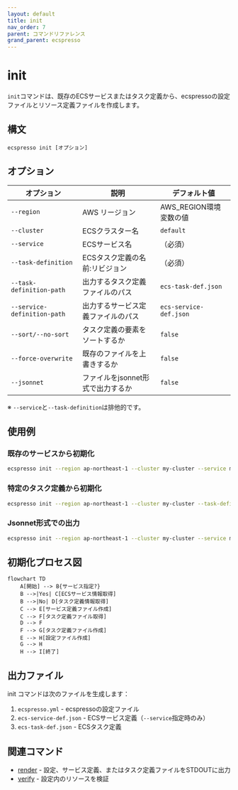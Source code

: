 ```yaml
---
layout: default
title: init
nav_order: 7
parent: コマンドリファレンス
grand_parent: ecspresso
---
```


# init

`init`コマンドは、既存のECSサービスまたはタスク定義から、ecspressoの設定ファイルとリソース定義ファイルを作成します。

## 構文

```
ecspresso init [オプション]
```

## オプション

| オプション | 説明 | デフォルト値 |
|------------|------|-------------|
| `--region` | AWS リージョン | AWS_REGION環境変数の値 |
| `--cluster` | ECSクラスター名 | `default` |
| `--service` | ECSサービス名 | （必須） |
| `--task-definition` | ECSタスク定義の名前:リビジョン | （必須） |
| `--task-definition-path` | 出力するタスク定義ファイルのパス | `ecs-task-def.json` |
| `--service-definition-path` | 出力するサービス定義ファイルのパス | `ecs-service-def.json` |
| `--sort/--no-sort` | タスク定義の要素をソートするか | `false` |
| `--force-overwrite` | 既存のファイルを上書きするか | `false` |
| `--jsonnet` | ファイルをjsonnet形式で出力するか | `false` |

※ `--service`と`--task-definition`は排他的です。

## 使用例

### 既存のサービスから初期化

```bash
ecspresso init --region ap-northeast-1 --cluster my-cluster --service my-service
```

### 特定のタスク定義から初期化

```bash
ecspresso init --region ap-northeast-1 --cluster my-cluster --task-definition my-family:3
```

### Jsonnet形式での出力

```bash
ecspresso init --region ap-northeast-1 --cluster my-cluster --service my-service --jsonnet
```

## 初期化プロセス図

```mermaid
flowchart TD
    A[開始] --> B{サービス指定?}
    B -->|Yes| C[ECSサービス情報取得]
    B -->|No| D[タスク定義情報取得]
    C --> E[サービス定義ファイル作成]
    C --> F[タスク定義ファイル取得]
    D --> F
    F --> G[タスク定義ファイル作成]
    E --> H[設定ファイル作成]
    G --> H
    H --> I[終了]
```

## 出力ファイル

init コマンドは次のファイルを生成します：

1. `ecspresso.yml` - ecspressoの設定ファイル
2. `ecs-service-def.json` - ECSサービス定義（`--service`指定時のみ）
3. `ecs-task-def.json` - ECSタスク定義

## 関連コマンド

- [render](./render.html) - 設定、サービス定義、またはタスク定義ファイルをSTDOUTに出力
- [verify](./verify.html) - 設定内のリソースを検証
